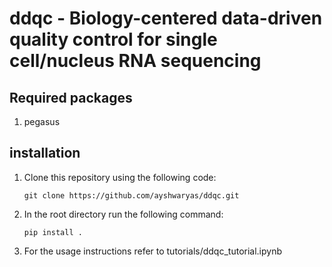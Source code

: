 # ddqc - Biology-centered data-driven quality control for single cell/nucleus RNA sequencing
## Required packages
1. pegasus
## installation
1. Clone this repository using the following code:
   
   `git clone https://github.com/ayshwaryas/ddqc.git`
2. In the root directory run the following command:
   
    `pip install .`
3. For the usage instructions refer to tutorials/ddqc_tutorial.ipynb
